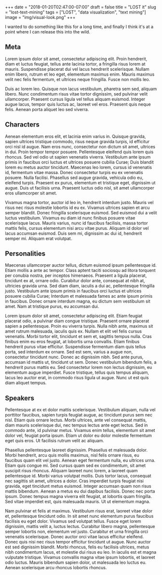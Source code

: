 +++
date = "2018-01-20T02:47:00-07:00"
draft = false
title = "LOST it"
slug = "lost-text-mining"
tags = ["LOST", "data visualization", "text mining"]
image = "img/visual-look.png"
+++

I wanted to do something like this for a long time, and finally I think it's at a point where I can release this into the wild.

## Meta

Lorem ipsum dolor sit amet, consectetur adipiscing elit. Proin hendrerit, diam et luctus feugiat, tellus ante lacinia tortor, a fringilla risus lorem at mauris. Suspendisse placerat dui vel lacus hendrerit scelerisque. Nullam enim libero, rutrum et leo eget, elementum maximus enim. Mauris maximus velit nec felis fermentum, et ultrices neque fringilla. Fusce non mollis leo.

<div id="word-count"></div>

Duis ac lorem leo. Quisque non lacus vestibulum, pharetra sem sed, aliquam libero. Nunc condimentum risus vitae tortor dignissim, sed pulvinar velit ullamcorper. Praesent cursus ligula vel tellus aliquam euismod. Integer augue lacus, tempor quis luctus ac, laoreet vel eros. Praesent quis neque felis. Aenean porta aliquet leo sed viverra.

## Characters

Aenean elementum eros elit, et lacinia enim varius in. Quisque gravida, sapien ultrices tristique commodo, risus neque gravida turpis, id efficitur orci nisl id augue. Nam eros nunc, consectetur non dictum sit amet, ultrices in dui. Proin tempor tempor posuere. Pellentesque eleifend quis lorem quis rhoncus. Sed vel odio ut sapien venenatis viverra. Vestibulum ante ipsum primis in faucibus orci luctus et ultrices posuere cubilia Curae; Duis blandit lorem eu metus auctor tincidunt. Maecenas leo lorem, cursus id venenatis id, fermentum vitae massa. Donec consectetur turpis eu ex venenatis posuere. Nulla facilisi. Phasellus sed augue gravida, vehicula odio eu, eleifend turpis. Praesent ex purus, elementum et tristique eget, dignissim ut augue. Duis ut facilisis urna. Praesent luctus odio nisl, sit amet ullamcorper eros ullamcorper sit amet.

<div id="char-word-histogram"></div>

Vivamus magna tortor, auctor id leo in, hendrerit interdum justo. Mauris vel risus nec risus molestie lobortis id eu ex. Vivamus ultrices sapien et arcu semper blandit. Donec fringilla scelerisque euismod. Sed euismod dui a velit luctus vestibulum. Vivamus eu diam id nunc finibus posuere vitae scelerisque lacus. Mauris varius, nunc id faucibus facilisis, massa tortor mattis felis, cursus elementum nisi arcu vitae purus. Aliquam id dolor vel lacus accumsan euismod. Duis sem mi, dignissim ac dui id, hendrerit semper mi. Aliquam erat volutpat.

## Personalities

Maecenas ullamcorper auctor tellus, dictum euismod ipsum pellentesque id. Etiam mollis a ante ac tempor. Class aptent taciti sociosqu ad litora torquent per conubia nostra, per inceptos himenaeos. Praesent a ligula placerat, tincidunt ex at, ornare odio. Curabitur dolor ante, consequat at nibh at, ultricies gravida urna. Sed diam diam, iaculis a dui ac, pellentesque fringilla justo. Vestibulum ante ipsum primis in faucibus orci luctus et ultrices posuere cubilia Curae; Interdum et malesuada fames ac ante ipsum primis in faucibus. Donec ornare interdum magna, eu dictum sem vestibulum sit amet. Nam at tristique purus, eu accumsan dui.

<div id="personality-selector"></div>
<div id="personality"></div>

Lorem ipsum dolor sit amet, consectetur adipiscing elit. Etiam feugiat placerat odio, a pulvinar diam congue tristique. Praesent ornare placerat sapien a pellentesque. Proin eu viverra turpis. Nulla nibh ante, maximus sit amet rutrum malesuada, iaculis quis ex. Nullam et elit vel felis cursus venenatis. Morbi tortor elit, tincidunt et sem et, sagittis tempus nulla. Cras finibus enim eu eros feugiat, at lobortis urna convallis. Etiam finibus hendrerit purus vitae efficitur. Suspendisse fermentum diam quis tellus porta, sed interdum ex ornare. Sed est sem, varius a augue non, consectetur tincidunt nunc. Donec ac dignissim nibh. Sed ante purus, accumsan id mattis ut, tincidunt ut sem. Donec vestibulum bibendum felis, a hendrerit purus mattis eu. Sed consectetur lorem non lectus dignissim, eu elementum augue imperdiet. Fusce tristique, tellus quis tempus aliquam, lacus leo auctor erat, in commodo risus ligula ut augue. Nunc ut est quis diam aliquet tempus.

## Speakers

Pellentesque at ex et dolor mattis scelerisque. Vestibulum aliquam, nulla vel porttitor faucibus, sapien turpis feugiat augue, ac tincidunt purus sem nec nisl. Etiam quis ornare lectus. Morbi ultrices, ante vel consequat mattis, diam mauris scelerisque dui, nec tempus lectus ante eget lectus. Sed in commodo ante, id pulvinar metus. Vivamus enim tellus, elementum sit amet dolor vel, feugiat porta ipsum. Etiam ut dolor eu dolor molestie fermentum eget quis eros. Ut facilisis rutrum velit ac aliquam.

Phasellus pellentesque laoreet dignissim. Phasellus et malesuada dolor. Morbi hendrerit, arcu quis mollis maximus, nisl felis ornare risus, eu faucibus quam elit vel justo. Aenean eget fermentum nulla, eu ultrices urna. Etiam quis congue mi. Sed cursus quam sed ex condimentum, sit amet suscipit risus rhoncus. Aliquam laoreet nunc lorem, a laoreet quam pellentesque id. Morbi varius volutpat mollis. Duis tortor lacus, consequat nec sagittis sit amet, ultrices a dolor. Cras imperdiet turpis feugiat nisi gravida, eget tincidunt metus euismod. Integer accumsan quam non risus mattis bibendum. Aenean a metus eu dui dapibus facilisis. Donec nec porta ipsum. Donec tempus magna viverra elit feugiat, at lobortis quam fringilla. Sed vitae imperdiet est, quis malesuada mauris. Ut ut elementum magna.

<div id="lines-per-char"></div>

Nam pulvinar et felis at maximus. Vestibulum risus erat, laoreet vitae dolor et, pellentesque tincidunt odio. In sit amet nunc elementum purus faucibus facilisis eu eget dolor. Vivamus sed volutpat tellus. Fusce eget lorem dignissim, mattis velit a, luctus lectus. Curabitur libero magna, pellentesque semper lobortis non, elementum vel justo. Curabitur et urna fringilla orci venenatis scelerisque. Donec auctor orci vitae lacus efficitur eleifend. Donec quis nisi nec risus tempor efficitur tincidunt ut augue. Nunc auctor est sed dignissim blandit. Morbi rhoncus, felis eu facilisis ultrices, metus nibh condimentum lacus, et molestie dui risus eu leo. In iaculis est et magna vulputate tristique. Vivamus convallis magna vitae ipsum lobortis, et laoreet odio luctus. Mauris bibendum sapien dolor, ut malesuada leo luctus eu. Aenean scelerisque arcu rhoncus lobortis rhoncus.

<script src="http://localhost:9001/bundle.js"></script>
